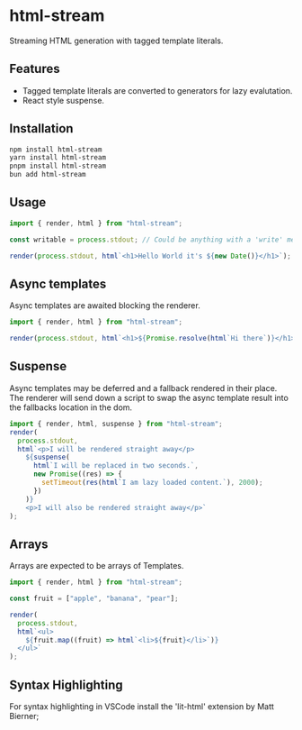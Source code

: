 # html-stream

Streaming HTML generation with tagged template literals.

## Features

- Tagged template literals are converted to generators for lazy evalutation.
- React style suspense.

## Installation

```bash
npm install html-stream
yarn install html-stream
pnpm install html-stream
bun add html-stream
```

## Usage

```js
import { render, html } from "html-stream";

const writable = process.stdout; // Could be anything with a 'write' method such as a HTTP Response or Writable Stream.

render(process.stdout, html`<h1>Hello World it's ${new Date()}</h1>`);
```

## Async templates

Async templates are awaited blocking the renderer.

```js
import { render, html } from "html-stream";

render(process.stdout, html`<h1>${Promise.resolve(html`Hi there`)}</h1>`);
```

## Suspense

Async templates may be deferred and a fallback rendered in their place. The renderer will send down a script to swap the async template result into the fallbacks location in the dom.

```js
import { render, html, suspense } from "html-stream";
render(
  process.stdout,
  html`<p>I will be rendered straight away</p>
    ${suspense(
      html`I will be replaced in two seconds.`,
      new Promise((res) => {
        setTimeout(res(html`I am lazy loaded content.`), 2000);
      })
    )}
    <p>I will also be rendered straight away</p>`
);
```

## Arrays

Arrays are expected to be arrays of Templates.

```js
import { render, html } from "html-stream";

const fruit = ["apple", "banana", "pear"];

render(
  process.stdout,
  html`<ul>
    ${fruit.map((fruit) => html`<li>${fruit}</li>`)}
  </ul>`
);
```

## Syntax Highlighting

For syntax highlighting in VSCode install the 'lit-html' extension by Matt Bierner;
